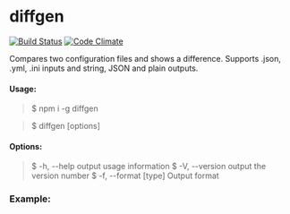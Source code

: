 
diffgen
===================

[![Build Status](https://travis-ci.org/ayubov/project-lvl2-s129.svg?branch=master)](https://travis-ci.org/ayubov/project-lvl2-s129)
[![Code Climate](https://codeclimate.com/github/ayubov/project-lvl1-s128/badges/gpa.svg)](https://codeclimate.com/github/ayubov/project-lvl2-s129)

Compares two configuration files and shows a difference.
Supports .json, .yml, .ini inputs and string, JSON and plain outputs.

#### Usage:
> $ npm i -g diffgen

> $ diffgen [options] <firstConfig> <secondConfig>

#### Options:
> $  -h, --help           output usage information
> $  -V, --version        output the version number
> $  -f, --format [type]  Output format

### Example:
